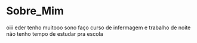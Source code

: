 # Sobre_Mim
oiii eder 
tenho muitooo sono 
faço curso de infermagem e trabalho de noite não tenho tempo de estudar pra escola 
